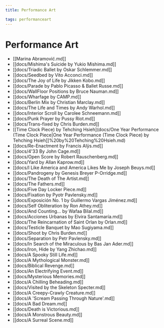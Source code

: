 ```yaml
---
title: Performance Art

tags: performanceart
---
```

# Performance Art

- [[Marina Abramović.md]]
- [[docs/Mishima's Suicide by Yukio Mishima.md]]
- [[docs/Triadic Ballet by Oskar Schlemmer.md]]
- [[docs/Seedbed by Vito Acconci.md]]
- [[docs/The Joy of Life by Jikken Kobo.md]]
- [[docs/Parade by Pablo Picasso & Ballet Russe.md]]
- [[docs/WallFloor Positions by Bruce Nauman.md]]
- [[docs/Wharfage by CAMP.md]]
- [[docs/Berlin Mix by Christian Marclay.md]]
- [[docs/The Life and Times by Andy Warhol.md]]
- [[docs/Interior Scroll by Carolee Schneemann.md]]
- [[docs/Punk Prayer by Pussy Riot.md]]
- [[docs/Trans-fixed by Chris Burden.md]]
- [[Time Clock Piece) by Tehching Hsieh](docs/One Year Performance (Time Clock Piece|One Year Performance (Time Clock Piece) by Tehching Hsieh]]%20by%20Tehching%20Hsieh.md)
- [[docs/Re-Enactment by Francis Alÿs.md]]
- [[docs/4'33 By John Cage.md]]
- [[docs/Open Score by Robert Rauschenberg.md]]
- [[docs/Yard by Allan Kaprow.md]]
- [[docs/I Like America and America Likes Me by Joseph Beuys.md]]
- [[docs/Pandrogeny by Genesis Breyer P-Orridge.md]]
- [[docs/The Death of The Artist.md]]
- [[docs/The Fathers.md]]
- [[docs/Five Day Locker Piece.md]]
- [[docs/Fixation by Pyotr Pavlensky.md]]
- [[docs/Exposición No. 1 by Guillermo Vargas Jiménez.md]]
- [[docs/Self Obliteration by Ron Athey.md]]
- [[docs/And Counting… by Wafaa Bilal.md]]
- [[docs/Acciones Urbanas by Elvira Santamaría.md]]
- [[docs/The Reincarnation of Saint Orlan by Orlan.md]]
- [[docs/Testicle Banquet by Mao Sugiyama.md]]
- [[docs/Shoot by Chris Burden.md]]
- [[docs/Separation by Petr Pavlensky.md]]
- [[docs/In Search of the Miraculous by Bas Jan Ader.md]]
- [[docs/Iron, Hide by Yang Zhichao.md]]
- [[docs/A Spooky Still Life.md]]
- [[docs/A Mythological Monster.md]]
- [[docs/Biblical Revenge.md]]
- [[docs/An Electrifying Event.md]]
- [[docs/Mysterious Memories.md]]
- [[docs/A Chilling Beheading.md]]
- [[docs/Visited by the Skeleton Specter.md]]
- [[docs/A Creepy-Crawly Creature.md]]
- [[docs/A 'Scream Passing Through Nature'.md]]
- [[docs/A Bad Dream.md]]
- [[docs/Death is Victorious.md]]
- [[docs/A Monstrous Beauty.md]]
- [[docs/A Surreal Scene.md]]
